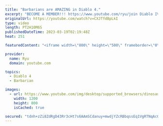 ```yaml
---
title: "Barbarians are AMAZING in Diablo 4."
excerpt: "BECOME A MEMBER!!! https://www.youtube.com/ryu/join Diablo IV is an upcoming action role-playing game developed and ..."
originalUrl: https://youtube.com/watch?v=CXJTfdBpLkI
type: video
length: PT2H10M6S
publishedDateTime: 2023-03-19T02:19:48Z
heat: 251

featuredContent: "<iframe width=\"800\" height=\"500\" frameborder=\"0\" src=\"https://www.youtube.com/embed/CXJTfdBpLkI\" allow=\"accelerometer; autoplay; encrypted-media; gyroscope; picture-in-picture\" allowfullscreen></iframe>"

provider:
  name: Ryu
  domain: youtube.com

topics:
  - Diablo 4
  - Barbarian

images:
  - url: https://www.youtube.com/img/desktop/supported_browsers/dinosaur.png
    width: 1200
    height: 800
    isCached: true

secured: "tdnh+zZi8ZdRgD43Rr3cHt7s6AAmSCdanuy+mwdjYZcRBbqssEq1VgRTNqAcQ+vH4JJyQ2muGuJRS0QPuDp+djqMgRG32Nru0srmiw+L0NszmW1qVzJ3W6NiZjvZe5a6qe/9aelXQKDk6Bi2WC+hUVMghkAj8F3vhoFlIWTIVGEpyFvRTjk/hYlrdctQjfV/a2OYqziPN2f0e9ts3B1CuJ2Sr7iJvEkN0yvMFvohUty80lOOisPa0qJj/a19CjSxilAoCP2Wv/Yu1YOPNafEQWP7hH72xi1eOmCm57ofcvFkc4xIxFu5t5jl7ScJM4U7NzaWcQH7bLwwB3y+s/J3TkTYsCeK8YsIJw7DZjBscPc1ill1A2W9/xIPwlqyIWjhw3FsTYoYeq+rpDasNiNnlBCyiUs24bz9VgTXcBaGJQE=;GTd4/9yTc0B9ghjx4ERXTA=="
---
```


